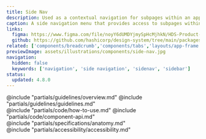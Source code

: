 ```yaml
---
title: Side Nav
description: Used as a contextual navigation for subpages within an application.
caption: A side navigation menu that provides access to subpages within a product or application.
links:
  figma: https://www.figma.com/file/noyY6dUMDYjmySpHcMjhkN/HDS-Product---Components?node-id=26174%3A58558&t=kVEJBi3HIfTpV8nG-1
  github: https://github.com/hashicorp/design-system/tree/main/packages/components/src/components/hds/side-nav
related: ['components/breadcrumb','components/tabs','layouts/app-frame','components/app-header']
previewImage: assets/illustrations/components/side-nav.jpg
navigation:
  hidden: false
  keywords: ['navigation', 'side navigation', 'sidenav', 'sidebar']
status:
  updated: 4.8.0
---
```


<section data-tab="Guidelines">
  @include "partials/guidelines/overview.md"
  @include "partials/guidelines/guidelines.md"
</section>

<section data-tab="Code">
  @include "partials/code/how-to-use.md"
  @include "partials/code/component-api.md"
</section>

<section data-tab="Specifications">
  @include "partials/specifications/anatomy.md"
</section>

<section data-tab="Accessibility">
  @include "partials/accessibility/accessibility.md"
</section>
